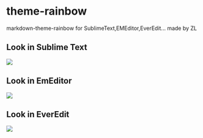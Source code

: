 # theme-rainbow
markdown-theme-rainbow for SublimeText,EMEditor,EverEdit...
made by ZL

## Look in Sublime Text

![](zl-ST-MD-theme.png)

## Look in EmEditor

![](zl-EM-MD-theme.png)

## Look in EverEdit

![](zl-EE-MD-theme.png)

